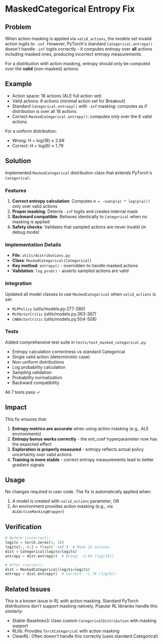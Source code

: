 # MaskedCategorical Entropy Fix

## Problem

When action masking is applied via `valid_actions`, the models set invalid action logits to `-inf`. However, PyTorch's standard `Categorical.entropy()` doesn't handle `-inf` logits correctly - it computes entropy over **all** actions including masked ones, producing incorrect entropy measurements.

For a distribution with action masking, entropy should only be computed over the **valid** (non-masked) actions.

## Example

- Action space: 18 actions (ALE full action set)
- Valid actions: 6 actions (minimal action set for Breakout)
- Standard `Categorical.entropy()` with `-inf` masking: computes as if distribution is over all 18 actions
- Correct `MaskedCategorical.entropy()`: computes only over the 6 valid actions

For a uniform distribution:
- Wrong: H = log(18) ≈ 2.89
- Correct: H = log(6) ≈ 1.79

## Solution

Implemented `MaskedCategorical` distribution class that extends PyTorch's `Categorical`:

### Features

1. **Correct entropy calculation**: Computes `H = -sum(p(a) * log(p(a)))` only over valid actions
2. **Proper masking**: Detects `-inf` logits and creates internal mask
3. **Backward compatible**: Behaves identically to `Categorical` when no masking is applied
4. **Safety checks**: Validates that sampled actions are never invalid (in debug mode)

### Implementation Details

- **File**: `utils/distributions.py`
- **Class**: `MaskedCategorical(Categorical)`
- **Key method**: `entropy()` - overridden to handle masked actions
- **Validation**: `log_prob()` - asserts sampled actions are valid

### Integration

Updated all model classes to use `MaskedCategorical` when `valid_actions` is set:

- `MLPPolicy` (utils/models.py:277-280)
- `MLPActorCritic` (utils/models.py:363-367)
- `CNNActorCritic` (utils/models.py:504-508)

### Tests

Added comprehensive test suite in `tests/test_masked_categorical.py`:

- Entropy calculation correctness vs standard Categorical
- Single valid action (deterministic case)
- Non-uniform distributions
- Log probability calculation
- Sampling validation
- Probability normalization
- Backward compatibility

All 7 tests pass ✓

## Impact

This fix ensures that:

1. **Entropy metrics are accurate** when using action masking (e.g., ALE environments)
2. **Entropy bonus works correctly** - the ent_coef hyperparameter now has the expected effect
3. **Exploration is properly measured** - entropy reflects actual policy uncertainty over valid actions
4. **Training is more stable** - correct entropy measurements lead to better gradient signals

## Usage

No changes required in user code. The fix is automatically applied when:

1. A model is created with `valid_actions` parameter, OR
2. An environment provides action masking (e.g., via `ALEActionMaskingWrapper`)

## Verification

```python
# Before (incorrect):
logits = torch.zeros(1, 18)
logits[:, 6:] = float('-inf')  # Mask 12 actions
dist = Categorical(logits=logits)
entropy = dist.entropy()  # Wrong: ~2.89 (log(18))

# After (correct):
dist = MaskedCategorical(logits=logits)
entropy = dist.entropy()  # Correct: ~1.79 (log(6))
```

## Related Issues

This is a known issue in RL with action masking. Standard PyTorch distributions don't support masking natively. Popular RL libraries handle this similarly:

- Stable-Baselines3: Uses custom `CategoricalDistribution` with masking support
- RLlib: Provides `TorchCategorical` with action masking
- CleanRL: Often doesn't handle this correctly (uses standard Categorical)
